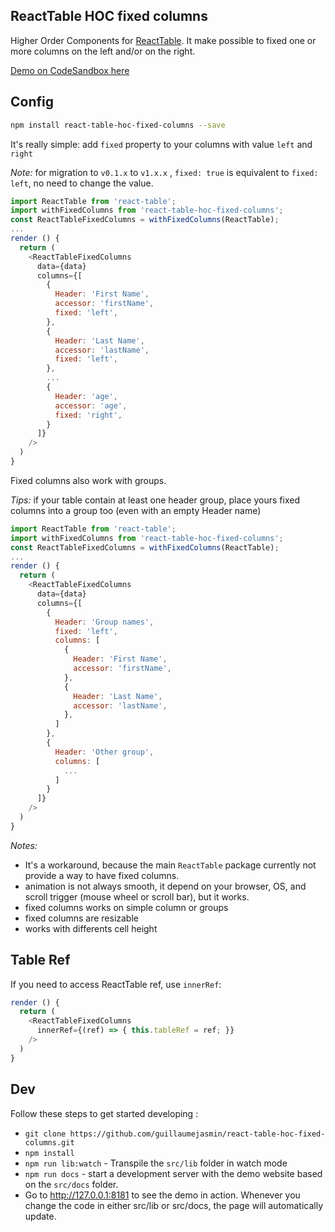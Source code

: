
ReactTable HOC fixed columns
---

Higher Order Components for [ReactTable](https://react-table.js.org). It make possible to fixed one or more columns on the left and/or on the right.

[Demo on CodeSandbox here](https://codesandbox.io/s/jnjv6j495y)

## Config

```bash
npm install react-table-hoc-fixed-columns --save
```

It's really simple: add `fixed` property to your columns with value `left` and `right`

*Note:* for migration to `v0.1.x` to `v1.x.x` , `fixed: true` is equivalent to `fixed: left`, no need to change the value.


```js
import ReactTable from 'react-table';
import withFixedColumns from 'react-table-hoc-fixed-columns';
const ReactTableFixedColumns = withFixedColumns(ReactTable);
...
render () {
  return (
    <ReactTableFixedColumns
      data={data}
      columns={[
        {
          Header: 'First Name',
          accessor: 'firstName',
          fixed: 'left',
        },
        {
          Header: 'Last Name',
          accessor: 'lastName',
          fixed: 'left',
        },
        ...
        {
          Header: 'age',
          accessor: 'age',
          fixed: 'right',
        }
      ]}
    />
  )
}
```

Fixed columns also work with groups.

*Tips:* if your table contain at least one header group, place yours fixed columns into a group too (even with an empty Header name)

```js
import ReactTable from 'react-table';
import withFixedColumns from 'react-table-hoc-fixed-columns';
const ReactTableFixedColumns = withFixedColumns(ReactTable);
...
render () {
  return (
    <ReactTableFixedColumns
      data={data}
      columns={[
        {
          Header: 'Group names',
          fixed: 'left',
          columns: [
            {
              Header: 'First Name',
              accessor: 'firstName',
            },
            {
              Header: 'Last Name',
              accessor: 'lastName',
            },
          ]
        },
        {
          Header: 'Other group',
          columns: [
            ...
          ]
        }
      ]}
    />
  )
}
```



*Notes:*
  * It's a workaround, because the main `ReactTable` package currently not provide a way to have fixed columns. 
  * animation is not always smooth, it depend on your browser, OS, and scroll trigger (mouse wheel or scroll bar), but it works.
  * fixed columns works on simple column or groups
  * fixed columns are resizable
  * works with differents cell height
  
   

## Table Ref

If you need to access ReactTable ref, use `innerRef`: 

```js
render () {
  return (
    <ReactTableFixedColumns
      innerRef={(ref) => { this.tableRef = ref; }}
    />
  )
}
```

## Dev

Follow these steps to get started developing :

* `git clone https://github.com/guillaumejasmin/react-table-hoc-fixed-columns.git`
* `npm install`
* `npm run lib:watch` - Transpile the `src/lib` folder in watch mode
* `npm run docs` - start a development server with the demo website based on the `src/docs` folder.
* Go to http://127.0.0.1:8181 to see the demo in action. Whenever you change the code in either src/lib or src/docs, the page will automatically update.
